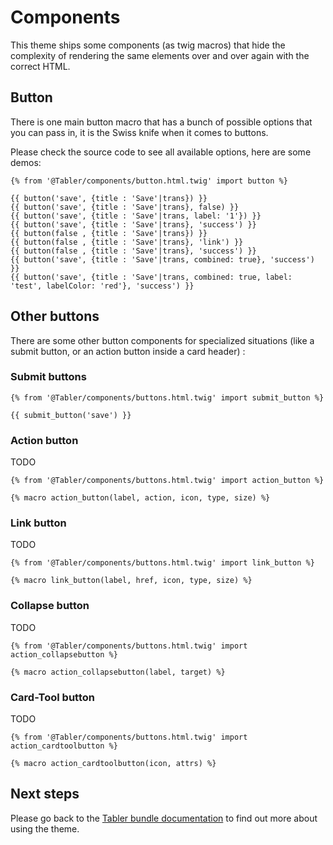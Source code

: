 # Components

This theme ships some components (as twig macros) that hide the complexity of rendering the same elements over and over again with the correct HTML.

## Button

There is one main button macro that has a bunch of possible options that you can pass in, it is the Swiss knife when it comes to buttons.

Please check the source code to see all available options, here are some demos:

```
{% from '@Tabler/components/button.html.twig' import button %}

{{ button('save', {title : 'Save'|trans}) }}
{{ button('save', {title : 'Save'|trans}, false) }}
{{ button('save', {title : 'Save'|trans, label: '1'}) }}
{{ button('save', {title : 'Save'|trans}, 'success') }}
{{ button(false , {title : 'Save'|trans}) }}
{{ button(false , {title : 'Save'|trans}, 'link') }}
{{ button(false , {title : 'Save'|trans}, 'success') }}
{{ button('save', {title : 'Save'|trans, combined: true}, 'success') }}
{{ button('save', {title : 'Save'|trans, combined: true, label: 'test', labelColor: 'red'}, 'success') }}
```

## Other buttons

There are some other button components for specialized situations (like a submit button, or an action button inside a card header) :

### Submit buttons

```
{% from '@Tabler/components/buttons.html.twig' import submit_button %}

{{ submit_button('save') }}
```

### Action button

TODO 

```
{% from '@Tabler/components/buttons.html.twig' import action_button %}

{% macro action_button(label, action, icon, type, size) %}
```

### Link button

TODO

```
{% from '@Tabler/components/buttons.html.twig' import link_button %}

{% macro link_button(label, href, icon, type, size) %}
```

### Collapse button

TODO

```
{% from '@Tabler/components/buttons.html.twig' import action_collapsebutton %}

{% macro action_collapsebutton(label, target) %}
```

### Card-Tool button

TODO

```
{% from '@Tabler/components/buttons.html.twig' import action_cardtoolbutton %}

{% macro action_cardtoolbutton(icon, attrs) %}
```



## Next steps

Please go back to the [Tabler bundle documentation](index.md) to find out more about using the theme.
